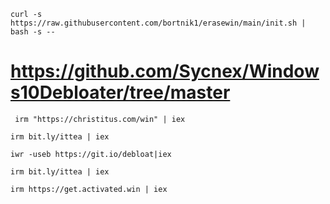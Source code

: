 

`curl -s https://raw.githubusercontent.com/bortnik1/erasewin/main/init.sh | bash -s --`




# https://github.com/Sycnex/Windows10Debloater/tree/master

` irm "https://christitus.com/win" | iex`


`irm bit.ly/ittea | iex`

`iwr -useb https://git.io/debloat|iex`

`irm bit.ly/ittea | iex`

`irm https://get.activated.win | iex`
